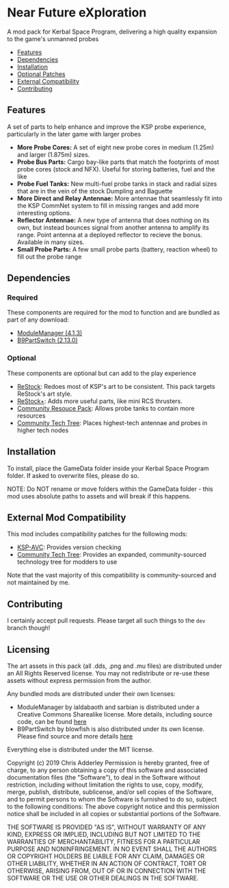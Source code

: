 # Near Future eXploration

A mod pack for Kerbal Space Program, delivering a high quality expansion to the game's unmanned probes

* [Features](#features)
* [Dependencies](#dependencies)
* [Installation](#installation)
* [Optional Patches](#optional-patches)
* [External Compatibility](#features)
* [Contributing](#contributing)

## Features

A set of parts to help enhance and improve the KSP probe experience, particularly in the later game with larger probes

* **More Probe Cores:**  A set of eight new probe cores in medium (1.25m) and larger (1.875m) sizes. 
* **Probe Bus Parts:**  Cargo bay-like parts that match the footprints of most probe cores (stock and NFX). Useful for storing batteries, fuel and the like
* **Probe Fuel Tanks:**  New multi-fuel probe tanks in stack and radial sizes that are in the vein of the stock Dumpling and Baguette
* **More Direct and Relay Antennae:**  More antennae that seamlessly fit into the KSP CommNet system to fill in missing ranges and add more interesting options.
* **Reflector Antennae:**  A new type of antenna that does nothing on its own, but instead bounces signal from another antenna to amplify its range. Point antenna at a deployed reflector to recieve the bonus. Available in many sizes. 
* **Small Probe Parts:**  A few small probe parts (battery, reaction wheel) to fill out the probe range

## Dependencies

### Required
These components are required for the mod to function and are bundled as part of any download:
* [ModuleManager (4.1.3)](https://github.com/sarbian/ModuleManager)
* [B9PartSwitch (2.13.0)](https://github.com/blowfishpro/B9PartSwitch)

### Optional
These components are optional but can add to the play experience

* [ReStock](https://github.com/PorktoberRevolution/ReStocked/): Redoes most of KSP's art to be consistent. This pack targets ReStock's art style.
* [ReStock+](https://github.com/PorktoberRevolution/ReStocked/): Adds more useful parts, like mini RCS thrusters.
* [Community Resouce Pack](https://github.com/BobPalmer/CommunityResourcePack): Allows probe tanks to contain more resources
* [Community Tech Tree](https://github.com/ChrisAdderley/CommunityTechTree): Places highest-tech antennae and probes in higher tech nodes

## Installation

To install, place the GameData folder inside your Kerbal Space Program folder. If asked to overwrite files, please do so.

NOTE: Do NOT rename or move folders within the GameData folder - this mod uses absolute paths to assets and will break if this happens.

## External Mod Compatibility

This mod includes compatibility patches for the following mods:
* [KSP-AVC](https://github.com/CYBUTEK/KSPAddonVersionChecker): Provides version checking
* [Community Tech Tree](https://github.com/ChrisAdderley/CommunityTechTree): Provides an expanded, community-sourced technology tree for modders to use

Note that the vast majority of this compatibility is community-sourced and not maintained by me.

## Contributing

I certainly accept pull requests. Please target all such things to the `dev` branch though!

## Licensing

The art assets in this pack (all .dds, .png and .mu files) are distributed under an All Rights Reserved license. You may not redistribute or re-use these assets without express permission from the author.

Any bundled mods are distributed under their own licenses:
* ModuleManager by ialdabaoth and sarbian is distributed under a Creative Commons Sharealike license. More details, including source code, can be found [here](http://forum.kerbalspaceprogram.com/threads/31342-0-20-ModuleManager-1-3-for-all-your-stock-modding-needs?p=528607&viewfull=1#post528607)
* B9PartSwitch by blowfish is also distributed under its own license. Please find source and more details [here](https://github.com/blowfishpro/B9PartSwitch)

Everything else is distributed under the MIT license.

Copyright (c) 2019 Chris Adderley
Permission is hereby granted, free of charge, to any person obtaining a copy of this software and associated documentation files (the "Software"), to deal in the Software without restriction, including without limitation the rights to use, copy, modify, merge, publish, distribute, sublicense, and/or sell copies of the Software, and to permit persons to whom the Software is furnished to do so, subject to the following conditions: The above copyright notice and this permission notice shall be included in all copies or substantial portions of the Software.

THE SOFTWARE IS PROVIDED "AS IS", WITHOUT WARRANTY OF ANY KIND, EXPRESS OR IMPLIED, INCLUDING BUT NOT LIMITED TO THE WARRANTIES OF MERCHANTABILITY, FITNESS FOR A PARTICULAR PURPOSE AND NONINFRINGEMENT. IN NO EVENT SHALL THE AUTHORS OR COPYRIGHT HOLDERS BE LIABLE FOR ANY CLAIM, DAMAGES OR OTHER LIABILITY, WHETHER IN AN ACTION OF CONTRACT, TORT OR OTHERWISE, ARISING FROM, OUT OF OR IN CONNECTION WITH THE SOFTWARE OR THE USE OR OTHER DEALINGS IN THE SOFTWARE.
